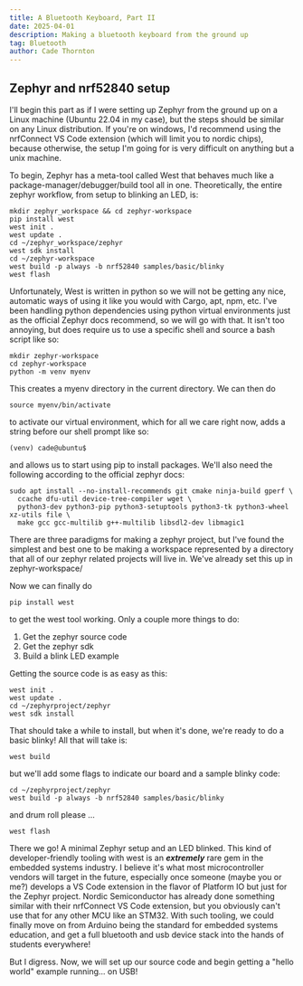 ```yaml
---
title: A Bluetooth Keyboard, Part II
date: 2025-04-01
description: Making a bluetooth keyboard from the ground up
tag: Bluetooth
author: Cade Thornton
---
```


## Zephyr and nrf52840 setup

I'll begin this part as if I were setting up Zephyr from the ground up on a Linux machine (Ubuntu 22.04 in my case), but the steps should be similar on any Linux distribution. If you're on windows, I'd recommend using the nrfConnect VS Code extension (which will limit you to nordic chips), because otherwise, the setup I'm going for is very difficult on anything but a unix machine.

To begin, Zephyr has a meta-tool called West that behaves much like a package-manager/debugger/build tool all in one. Theoretically, the entire zephyr workflow, from setup to blinking an LED, is:
```
mkdir zephyr_workspace && cd zephyr-workspace
pip install west
west init .
west update .
cd ~/zephyr_workspace/zephyr
west sdk install
cd ~/zephyr-workspace
west build -p always -b nrf52840 samples/basic/blinky
west flash

```

Unfortunately, West is written in python so we will not be getting any nice, automatic ways of using it like you would with Cargo, apt, npm, etc. I've been handling python dependencies using python virtual environments just as the official Zephyr docs recommend, so we will go with that. It isn't too annoying, but does require us to use a specific shell and source a bash script like so:

```
mkdir zephyr-workspace
cd zephyr-workspace
python -m venv myenv
```
This creates a myenv directory in the current directory. We can then do 
```
source myenv/bin/activate
```
to activate our virtual environment, which for all we care right now, adds a string before our shell prompt like so:
```
(venv) cade@ubuntu$
```
and allows us to start using pip to install packages. We'll also need the following according to the official zephyr docs:

```
sudo apt install --no-install-recommends git cmake ninja-build gperf \
  ccache dfu-util device-tree-compiler wget \
  python3-dev python3-pip python3-setuptools python3-tk python3-wheel xz-utils file \
  make gcc gcc-multilib g++-multilib libsdl2-dev libmagic1
```

There are three paradigms for making a zephyr project, but I've found the simplest and best one to be making a workspace represented by a directory that all of our zephyr related projects will live in. We've already set this up in zephyr-workspace/

Now we can finally do

```
pip install west
``` 

to get the west tool working. Only a couple more things to do:
1. Get the zephyr source code
2. Get the zephyr sdk
3. Build a blink LED example

Getting the source code is as easy as this:
```
west init .
west update .
cd ~/zephyrproject/zephyr
west sdk install
```

That should take a while to install, but when it's done, we're ready to do a basic blinky!
All that will take is:
```
west build
```
but we'll add some flags to indicate our board and a sample blinky code:
```
cd ~/zephyrproject/zephyr
west build -p always -b nrf52840 samples/basic/blinky
```

and drum roll please ...

```
west flash
```

There we go! A minimal Zephyr setup and an LED blinked. This kind of developer-friendly tooling with west is an ***extremely*** rare gem in the embedded systems industry. I believe it's what most microcontroller vendors will target in the future, especially once someone (maybe you or me?) develops a VS Code extension in the flavor of Platform IO but just for the Zephyr project. Nordic Semiconductor has already done something similar with their nrfConnect VS Code extension, but you obviously can't use that for any other MCU like an STM32. With such tooling, we could finally move on from Arduino being the standard for embedded systems education, and get a full bluetooth and usb device stack into the hands of students everywhere!

But I digress. Now, we will set up our source code and begin getting a "hello world" example running... on USB!



